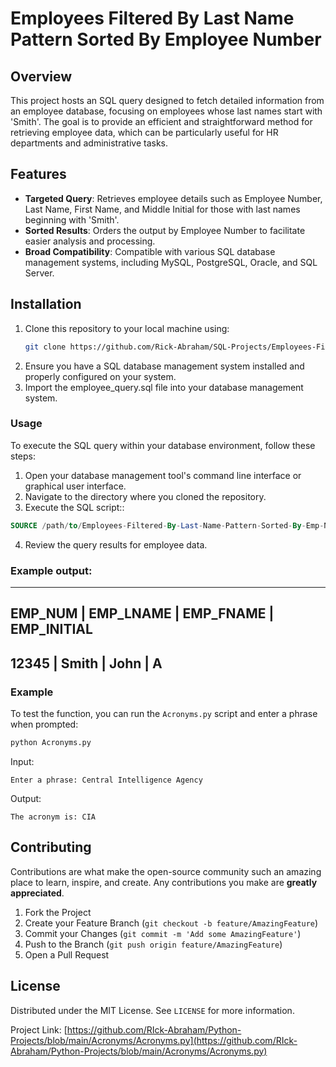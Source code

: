 
# Employees Filtered By Last Name Pattern Sorted By Employee Number

## Overview
This project hosts an SQL query designed to fetch detailed information from an employee database, focusing on employees whose last names start with 'Smith'. The goal is to provide an efficient and straightforward method for retrieving employee data, which can be particularly useful for HR departments and administrative tasks.

## Features
- **Targeted Query**: Retrieves employee details such as Employee Number, Last Name, First Name, and Middle Initial for those with last names beginning with 'Smith'.
- **Sorted Results**: Orders the output by Employee Number to facilitate easier analysis and processing.
- **Broad Compatibility**: Compatible with various SQL database management systems, including MySQL, PostgreSQL, Oracle, and SQL Server.

## Installation
1. Clone this repository to your local machine using:
   ```bash
   git clone https://github.com/Rick-Abraham/SQL-Projects/Employees-Filtered-By-Last-Name-Pattern-Sorted-By-Emp-Num.git
2. Ensure you have a SQL database management system installed and properly configured on your system.
3. Import the employee_query.sql file into your database management system.

### Usage

To execute the SQL query within your database environment, follow these steps:

1. Open your database management tool's command line interface or graphical user interface.
2. Navigate to the directory where you cloned the repository.
3. Execute the SQL script::

```sql
SOURCE /path/to/Employees-Filtered-By-Last-Name-Pattern-Sorted-By-Emp-Num/EmployeesFilteredByLastNamePatternSortedByEmpNum.sql;
```
4. Review the query results for employee data.


### Example output:
---
EMP_NUM | EMP_LNAME | EMP_FNAME | EMP_INITIAL
-------------------------------------------------
12345   | Smith     | John      | A
---


### Example

To test the function, you can run the `Acronyms.py` script and enter a phrase when prompted:

```bash
python Acronyms.py
```

Input:

```
Enter a phrase: Central Intelligence Agency
```

Output:

```
The acronym is: CIA
```

## Contributing

Contributions are what make the open-source community such an amazing place to learn, inspire, and create. Any contributions you make are **greatly appreciated**.

1. Fork the Project
2. Create your Feature Branch (`git checkout -b feature/AmazingFeature`)
3. Commit your Changes (`git commit -m 'Add some AmazingFeature'`)
4. Push to the Branch (`git push origin feature/AmazingFeature`)
5. Open a Pull Request

## License

Distributed under the MIT License. See `LICENSE` for more information.

Project Link: [https://github.com/RIck-Abraham/Python-Projects/blob/main/Acronyms/Acronyms.py](https://github.com/RIck-Abraham/Python-Projects/blob/main/Acronyms/Acronyms.py)
